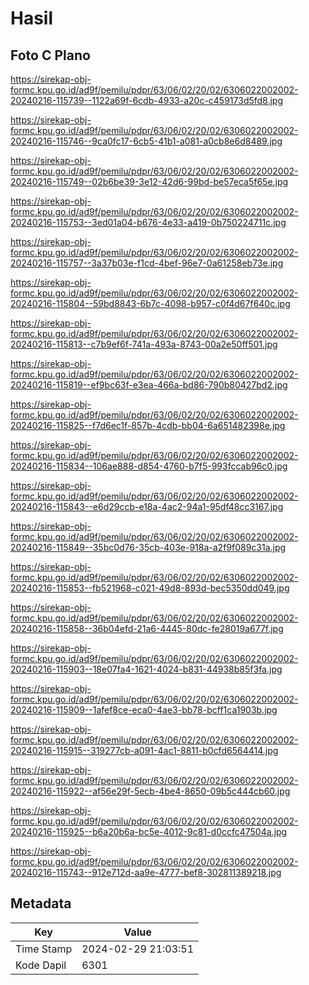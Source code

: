 # Hasil

## Foto C Plano

https://sirekap-obj-formc.kpu.go.id/ad9f/pemilu/pdpr/63/06/02/20/02/6306022002002-20240216-115739--1122a69f-6cdb-4933-a20c-c459173d5fd8.jpg

https://sirekap-obj-formc.kpu.go.id/ad9f/pemilu/pdpr/63/06/02/20/02/6306022002002-20240216-115746--9ca0fc17-6cb5-41b1-a081-a0cb8e6d8489.jpg

https://sirekap-obj-formc.kpu.go.id/ad9f/pemilu/pdpr/63/06/02/20/02/6306022002002-20240216-115749--02b6be39-3e12-42d6-99bd-be57eca5f65e.jpg

https://sirekap-obj-formc.kpu.go.id/ad9f/pemilu/pdpr/63/06/02/20/02/6306022002002-20240216-115753--3ed01a04-b676-4e33-a419-0b750224711c.jpg

https://sirekap-obj-formc.kpu.go.id/ad9f/pemilu/pdpr/63/06/02/20/02/6306022002002-20240216-115757--3a37b03e-f1cd-4bef-96e7-0a61258eb73e.jpg

https://sirekap-obj-formc.kpu.go.id/ad9f/pemilu/pdpr/63/06/02/20/02/6306022002002-20240216-115804--59bd8843-6b7c-4098-b957-c0f4d67f640c.jpg

https://sirekap-obj-formc.kpu.go.id/ad9f/pemilu/pdpr/63/06/02/20/02/6306022002002-20240216-115813--c7b9ef6f-741a-493a-8743-00a2e50ff501.jpg

https://sirekap-obj-formc.kpu.go.id/ad9f/pemilu/pdpr/63/06/02/20/02/6306022002002-20240216-115819--ef9bc63f-e3ea-466a-bd86-790b80427bd2.jpg

https://sirekap-obj-formc.kpu.go.id/ad9f/pemilu/pdpr/63/06/02/20/02/6306022002002-20240216-115825--f7d6ec1f-857b-4cdb-bb04-6a651482398e.jpg

https://sirekap-obj-formc.kpu.go.id/ad9f/pemilu/pdpr/63/06/02/20/02/6306022002002-20240216-115834--106ae888-d854-4760-b7f5-993fccab96c0.jpg

https://sirekap-obj-formc.kpu.go.id/ad9f/pemilu/pdpr/63/06/02/20/02/6306022002002-20240216-115843--e6d29ccb-e18a-4ac2-94a1-95df48cc3167.jpg

https://sirekap-obj-formc.kpu.go.id/ad9f/pemilu/pdpr/63/06/02/20/02/6306022002002-20240216-115849--35bc0d76-35cb-403e-918a-a2f9f089c31a.jpg

https://sirekap-obj-formc.kpu.go.id/ad9f/pemilu/pdpr/63/06/02/20/02/6306022002002-20240216-115853--fb521968-c021-49d8-893d-bec5350dd049.jpg

https://sirekap-obj-formc.kpu.go.id/ad9f/pemilu/pdpr/63/06/02/20/02/6306022002002-20240216-115858--36b04efd-21a6-4445-80dc-fe28019a677f.jpg

https://sirekap-obj-formc.kpu.go.id/ad9f/pemilu/pdpr/63/06/02/20/02/6306022002002-20240216-115903--18e07fa4-1621-4024-b831-44938b85f3fa.jpg

https://sirekap-obj-formc.kpu.go.id/ad9f/pemilu/pdpr/63/06/02/20/02/6306022002002-20240216-115909--1afef8ce-eca0-4ae3-bb78-bcff1ca1903b.jpg

https://sirekap-obj-formc.kpu.go.id/ad9f/pemilu/pdpr/63/06/02/20/02/6306022002002-20240216-115915--319277cb-a091-4ac1-8811-b0cfd6564414.jpg

https://sirekap-obj-formc.kpu.go.id/ad9f/pemilu/pdpr/63/06/02/20/02/6306022002002-20240216-115922--af56e29f-5ecb-4be4-8650-09b5c444cb60.jpg

https://sirekap-obj-formc.kpu.go.id/ad9f/pemilu/pdpr/63/06/02/20/02/6306022002002-20240216-115925--b6a20b6a-bc5e-4012-9c81-d0ccfc47504a.jpg

https://sirekap-obj-formc.kpu.go.id/ad9f/pemilu/pdpr/63/06/02/20/02/6306022002002-20240216-115743--912e712d-aa9e-4777-bef8-302811389218.jpg


## Metadata

| Key        | Value               |
| ---------- | ------------------- |
| Time Stamp | 2024-02-29 21:03:51 |
| Kode Dapil | 6301                |



